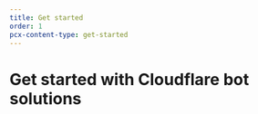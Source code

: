 ```yaml
---
title: Get started
order: 1
pcx-content-type: get-started
---
```


# Get started with Cloudflare bot solutions

<DirectoryListing path="/get-started"/>